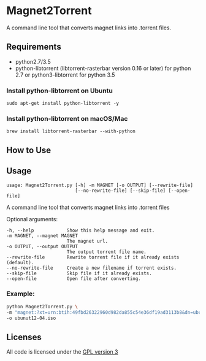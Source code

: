 # Magnet2Torrent

A command line tool that converts magnet links into .torrent files.

## Requirements
* python2.7/3.5
* python-libtorrent (libtorrent-rasterbar version 0.16 or later) for python 2.7 or
  python3-libtorrent for python 3.5

### Install python-libtorrent on Ubuntu
`sudo apt-get install python-libtorrent -y`

### Install python-libtorrent on macOS/Mac
`brew install libtorrent-rasterbar --with-python`

## How to Use

## Usage

    usage: Magnet2Torrent.py [-h] -m MAGNET [-o OUTPUT] [--rewrite-file]
                             [--no-rewrite-file] [--skip-file] [--open-file]

A command line tool that converts magnet links into .torrent files

Optional arguments:

    -h, --help            Show this help message and exit.
    -m MAGNET, --magnet MAGNET
                          The magnet url.
    -o OUTPUT, --output OUTPUT
                          The output torrent file name.
    --rewrite-file        Rewrite torrent file if it already exists (default).
    --no-rewrite-file     Create a new filename if torrent exists.
    --skip-file           Skip file if it already exists.
    --open-file           Open file after converting.


### Example:

```bash
python Magnet2Torrent.py \ 
-m "magnet:?xt=urn:btih:49fbd26322960d982da855c54e36df19ad3113b8&dn=ubuntu-12.04-desktop-i386.iso&tr=udp%3A%2F%2Ftracker.openbittorrent.com" \
-o ubunut12-04.iso
```

## Licenses
All code is licensed under the [GPL version 3](http://www.gnu.org/licenses/gpl.html)
